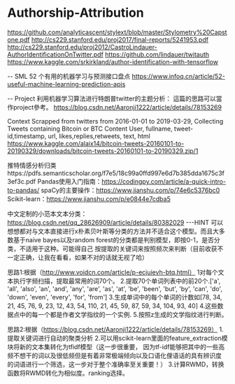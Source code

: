 # Authorship-Attribution
https://github.com/analyticascent/stylext/blob/master/Stylometry%20Capstone.pdf
http://cs229.stanford.edu/proj2017/final-reports/5241953.pdf
http://cs229.stanford.edu/proj2012/CastroLindauer-AuthorIdentificationOnTwitter.pdf
https://github.com/lindauer/twitauth
https://www.kaggle.com/srkirkland/author-identification-with-tensorflow

-- SML
52 个有用的机器学习与预测接口盘点
https://www.infoq.cn/article/52-useful-machine-learning-prediction-apis

-- Project
利用机器学习算法进行特朗普twitter的主题分析：
這篇的思路可以當作project參考。
https://blog.csdn.net/Aaronji1222/article/details/78153269

Context
Scrapped from twitters from 2016-01-01 to 2019-03-29, Collecting Tweets containing Bitcoin or BTC
Content
User, fullname, tweet-id,timestamp, url, likes,replies,retweets, text, html
https://www.kaggle.com/alaix14/bitcoin-tweets-20160101-to-20190329/downloads/bitcoin-tweets-20160101-to-20190329.zip/1

推特情感分析归类https://pdfs.semanticscholar.org/f7e5/18c99a0ffd997e6d7b385dda1675c3f3ef3c.pdf
Pandas使用入门指南：https://codingpy.com/article/a-quick-intro-to-pandas/
spaCy的主要操作：https://www.jianshu.com/p/74e6c5376bc0
Scikit-learn：https://www.jianshu.com/p/e0844e7cdba5

中文定制的小范本文本分类：https://blog.csdn.net/qq_28626909/article/details/80382029
---HINT 可以想想都对与文本直接进行x朴素贝叶斯等分类的方法并不适合这个模型。而且大多数基于naive bayes以及random forest的分类都是判别模型，即按0-1，是否分类，不适用于这种。可能得自己
按提取的关键词来按照频次来判断（目前收获不一定正确，让我在看看，如果不对的话就无视了哈）

思路1:根据（http://www.voidcn.com/article/p-ecjuievh-btq.html） 
            1对每个文本执行字频扫描，提取最常用的词70个。
            2.提取70个单词列表中的前20个.['a', 'all', 'also', 'an', 'and', 'any', 'are', 'as', 'at', 'be', 'been',
            'but', 'by', 'can', 'do', 'down', 'even', 'every', 'for', 'from']
            3.生成单词中的每个单词的计数如[78, 34, 21, 45, 76, 9, 23, 12, 43, 54, 110, 21, 45, 59, 87, 59, 34, 104, 93, 40]
            4.这些数据点中的每一个都是作者文学指纹的一个实例.
            5.按照z生成的文学指纹进行判断。

思路2:根据（https://blog.csdn.net/Aaronji1222/article/details/78153269）
          1.提取关键词进行自动的聚类分析
          2.可以用scikit-learn里面的feature_extraction模块将新的文本集转化为tfidf模型（这一步很重要，
          因为tf-idf能够把其中的一些高频不想干的词以及很低频但是有着非常极端倾向以及口语化俚语话的具有辨识度
          的词语进行一个筛选，这一步对于整个准确率至关重要！）
          3.计算RWMD，转换函数将RWMD转化为相似度。ranking选择。
